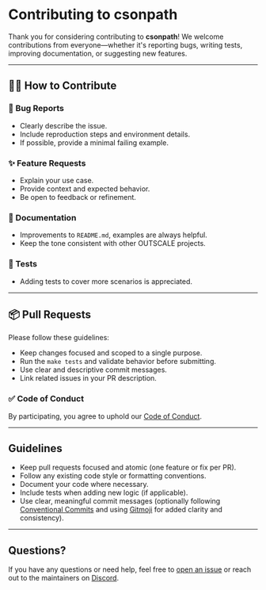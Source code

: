 # Contributing to csonpath

Thank you for considering contributing to **csonpath**!
We welcome contributions from everyone—whether it's reporting bugs, writing tests, improving documentation, or suggesting new features.

---

## 🧑‍💻 How to Contribute

### 🐛 Bug Reports

- Clearly describe the issue.
- Include reproduction steps and environment details.
- If possible, provide a minimal failing example.

### ✨ Feature Requests

- Explain your use case.
- Provide context and expected behavior.
- Be open to feedback or refinement.

### 📘 Documentation

- Improvements to `README.md`, examples are always helpful.
- Keep the tone consistent with other OUTSCALE projects.

### 🧪 Tests

- Adding tests to cover more scenarios is appreciated.

---

## 📦 Pull Requests

Please follow these guidelines:

- Keep changes focused and scoped to a single purpose.
- Run the `make tests` and validate behavior before submitting.
- Use clear and descriptive commit messages.
- Link related issues in your PR description.


### ✅ Code of Conduct
By participating, you agree to uphold our [Code of Conduct](CODE_OF_CONDUCT.md).

---

## Guidelines

- Keep pull requests focused and atomic (one feature or fix per PR).
- Follow any existing code style or formatting conventions.
- Document your code where necessary.
- Include tests when adding new logic (if applicable).
- Use clear, meaningful commit messages (optionally following [Conventional Commits](https://www.conventionalcommits.org/) and using [Gitmoji](https://gitmoji.dev/) for added clarity and consistency).

---

## Questions?

If you have any questions or need help, feel free to [open an issue](../../issues) or reach out to the maintainers on [Discord](https://discord.gg/HUVtY5gT6s).
